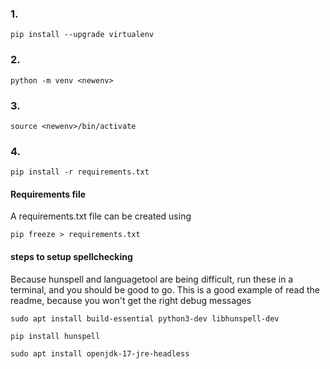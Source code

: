 ### 1.
```
pip install --upgrade virtualenv
```
### 2.
```
python -m venv <newenv>
```
### 3.
```
source <newenv>/bin/activate
```
### 4.
```
pip install -r requirements.txt
```

#### Requirements file
A requirements.txt file can be created using 
```
pip freeze > requirements.txt
```


#### steps to setup spellchecking
Because hunspell and languagetool are being difficult, run these in a terminal, and you should be good to go. 
This is a good example of read the readme, because you won't get the right debug messages
```
sudo apt install build-essential python3-dev libhunspell-dev
```

```
pip install hunspell
```

```
sudo apt install openjdk-17-jre-headless
```
